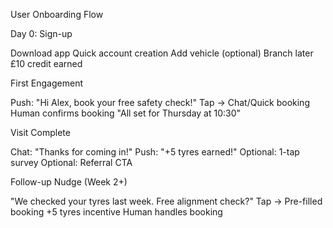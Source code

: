 User Onboarding Flow

Day 0: Sign-up

Download app
Quick account creation
Add vehicle (optional)
Branch later
£10 credit earned



First Engagement

Push: "Hi Alex, book your free safety check!"
Tap → Chat/Quick booking
Human confirms booking
"All set for Thursday at 10:30"


Visit Complete

Chat: "Thanks for coming in!"
Push: "+5 tyres earned!"
Optional: 1-tap survey
Optional: Referral CTA


Follow-up Nudge (Week 2+)

"We checked your tyres last week. Free alignment check?"
Tap → Pre-filled booking
+5 tyres incentive
Human handles booking